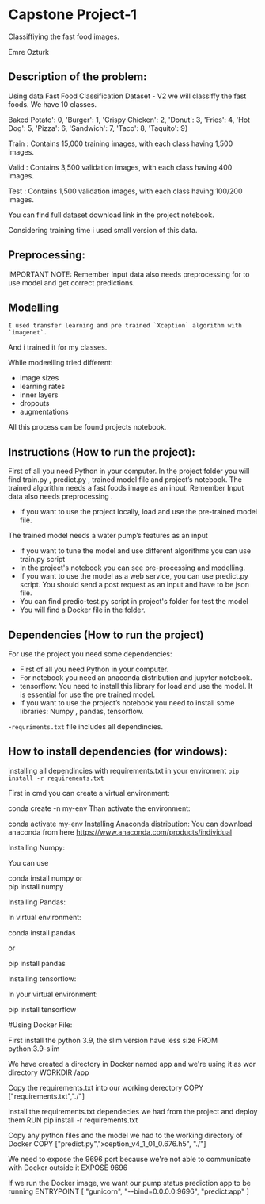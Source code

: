 # Capstone Project-1  
Classiffiying the fast food images.

Emre Ozturk 
 
## Description of the problem:  
Using data Fast Food Classification Dataset - V2 we will classiffy the fast foods.
We have 10 classes.

 Baked Potato': 0,
 'Burger': 1,
 'Crispy Chicken': 2,
 'Donut': 3,
 'Fries': 4,
 'Hot Dog': 5,
 'Pizza': 6,
 'Sandwich': 7,
 'Taco': 8,
 'Taquito': 9}

Train : Contains 15,000 training images, with each class having 1,500 images.

Valid : Contains 3,500 validation images, with each class having 400 images.

Test : Contains 1,500 validation images, with each class having 100/200 images.

You can find full dataset download link in the project notebook.

Considering training time i used small version of this data.

 
## Preprocessing:
IMPORTANT NOTE: Remember Input data also needs preprocessing for to use model and get correct predictions. 

## Modelling

    I used transfer learning and pre trained `Xception` algorithm with `imagenet`.
And i trained it for my classes.

While modeelling tried different:
- image sizes
- learning rates
- inner layers
- dropouts
- augmentations

All this process can be found projects notebook.

 
## Instructions (How to run the project):

First of all you need Python in your computer.
In the project folder you will find train.py , predict.py , trained model file and project’s notebook.
The trained algorithm needs a fast foods image as an input. Remember Input data also needs preprocessing .
-	If you want to use the project locally, load and use the pre-trained model file.

The trained model needs a water pump’s features as an input
-	If you want to tune the model and use different algorithms you can use train.py script
-	In the project's notebook you can see pre-processing and modelling.
-	If you want to use the model as a web service, you can use predict.py script. You should send a post request as an input and have to be json file.  
-   You can find predic-test.py script in project's folder for test the model
-   You will find a Docker file in the folder.  

## Dependencies   (How to run the project)
For use the project you need some dependencies:
- First of all you need Python in your computer.
- For notebook you need an anaconda distribution and jupyter notebook.
- tensorflow: You need to install this library for load and use the model. It is essential for use the pre trained model.
- If you want to use the project’s notebook  you need to install some libraries:
Numpy , pandas, tensorflow.

-`requriments.txt` file includes all dependincies.

## How to install dependencies (for windows):

installing all dependincies with requirements.txt 
in your enviroment
`pip install -r requirements.txt`

First in cmd you can create a virtual environment:

conda create -n my-env
Than activate the environment:

conda activate my-env
Installing Anaconda distribution: You can download anaconda from here https://www.anaconda.com/products/individual

Installing Numpy:

You can use 

conda install numpy
or  
pip install numpy

Installing Pandas:

In virtual environment:

conda install pandas

or

pip install pandas

Installing tensorflow:

In your virtual environment:


pip install tensorflow



#Using Docker File:

First install the python 3.9, the slim version have less size
FROM python:3.9-slim

We have created a directory in Docker named app and we're using it as wor directory 
WORKDIR /app                                                                

Copy the requirements.txt into our working derectory 
COPY ["requirements.txt","./"] 

install the requirements.txt  dependecies we had from the project and deploy them 
RUN pip install -r requirements.txt

Copy any python files and the model we had to the working directory of Docker 
COPY ["predict.py","xception_v4_1_01_0.676.h5", "./"] 

We need to expose the 9696 port because we're not able to communicate with Docker outside it
EXPOSE 9696

If we run the Docker image, we want our pump status prediction app to be running
ENTRYPOINT [ "gunicorn", "--bind=0.0.0.0:9696", "predict:app" ]









